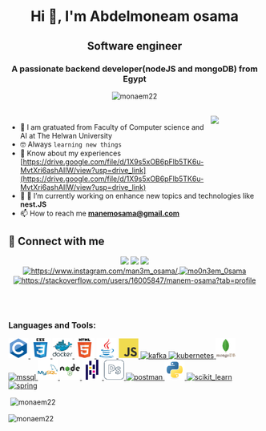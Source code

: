 <h1 align="center">Hi 👋, I'm Abdelmoneam osama</h1>
<h2 align="center"> Software engineer </h2>
<h3 align="center">A passionate backend developer(nodeJS and mongoDB) from Egypt</h3>

<p align="center"> <img src="https://komarev.com/ghpvc/?username=monaem22&label=Profile%20views&color=0e75b6&style=flat" alt="monaem22" /> </p>

<br> <img align="right" src="https://user-images.githubusercontent.com/63050133/156676671-d5b2e362-97d4-4404-9447-dd71ddfea82f.gif" width = 100px/>

 - :school: I am gratuated from Faculty of Computer science and AI at The Helwan University <br>
- :nerd_face: Always `learning new things`<br>
- 📄 Know about my experiences [https://drive.google.com/file/d/1X9s5xOB6pFlb5TK6u-MvtXri6ashAIlW/view?usp=drive_link](https://drive.google.com/file/d/1X9s5xOB6pFlb5TK6u-MvtXri6ashAIlW/view?usp=drive_link)
- 🔭 🌱 I’m currently working on enhance new topics and technologies like **nest.JS**
- 📫 How to reach me **manemosama@gmail.com**

 ## 📩 Connect with me 
<p align="center"> 
 <a href="mailto:manemosama@gmail.com" title="Gmail"><img src="https://img.shields.io/badge/gmail-%23F05033.svg?style=for-the-badge&logo=gmail&logoColor=white"/></a> 
 <a href="https://www.facebook.com/manem.mando9" title="Facebook"><img src="https://img.shields.io/badge/Facebook-%231877F2.svg?style=for-the-badge&logo=Facebook&logoColor=white"/></a> 
 <a href="https://www.linkedin.com/in/monaem-osama-513812219/" title="LinkedIn"><img src="https://img.shields.io/badge/linkedin-%230077B5.svg?style=for-the-badge&logo=linkedin&logoColor=white"/></a><br> 
<a href="https://www.instagram.com/man3m_osama/" target="blank"><img align="center" src="https://raw.githubusercontent.com/rahuldkjain/github-profile-readme-generator/master/src/images/icons/Social/instagram.svg" alt="https://www.instagram.com/man3m_osama/" height="30" width="40" />
</a>
<a href="https://twitter.com/mo0n3em_0sama" target="blank"><img align="center" src="https://raw.githubusercontent.com/rahuldkjain/github-profile-readme-generator/master/src/images/icons/Social/twitter.svg" alt="mo0n3em_0sama" height="30" width="40" />
</a>
<a href="https://stackoverflow.com/users/https://stackoverflow.com/users/16005847/manem-osama?tab=profile" target="blank"><img align="center" src="https://raw.githubusercontent.com/rahuldkjain/github-profile-readme-generator/master/src/images/icons/Social/stack-overflow.svg" alt="https://stackoverflow.com/users/16005847/manem-osama?tab=profile" height="30" width="40" />
</a>
</p> 
 <br> <br> <h3 align="center">

<h3 align="left">Languages and Tools:</h3>
<p align="left"> <a href="https://www.cprogramming.com/" target="_blank" rel="noreferrer"> <img src="https://raw.githubusercontent.com/devicons/devicon/master/icons/c/c-original.svg" alt="c" width="40" height="40"/> 
</a> <a href="https://www.w3schools.com/css/" target="_blank" rel="noreferrer"> <img src="https://raw.githubusercontent.com/devicons/devicon/master/icons/css3/css3-original-wordmark.svg" alt="css3" width="40" height="40"/> </a> <a href="https://www.docker.com/" target="_blank" rel="noreferrer"> <img src="https://raw.githubusercontent.com/devicons/devicon/master/icons/docker/docker-original-wordmark.svg" alt="docker" width="40" height="40"/> </a> <a href="https://www.w3.org/html/" target="_blank" rel="noreferrer"> <img src="https://raw.githubusercontent.com/devicons/devicon/master/icons/html5/html5-original-wordmark.svg" alt="html5" width="40" height="40"/> </a> <a href="https://www.java.com" target="_blank" rel="noreferrer"> <img src="https://raw.githubusercontent.com/devicons/devicon/master/icons/java/java-original.svg" alt="java" width="40" height="40"/> </a> <a href="https://developer.mozilla.org/en-US/docs/Web/JavaScript" target="_blank" rel="noreferrer"> <img src="https://raw.githubusercontent.com/devicons/devicon/master/icons/javascript/javascript-original.svg" alt="javascript" width="40" height="40"/> </a> <a href="https://kafka.apache.org/" target="_blank" rel="noreferrer"> <img src="https://www.vectorlogo.zone/logos/apache_kafka/apache_kafka-icon.svg" alt="kafka" width="40" height="40"/> </a> <a href="https://kubernetes.io" target="_blank" rel="noreferrer"> <img src="https://www.vectorlogo.zone/logos/kubernetes/kubernetes-icon.svg" alt="kubernetes" width="40" height="40"/> </a> <a href="https://www.mongodb.com/" target="_blank" rel="noreferrer"> <img src="https://raw.githubusercontent.com/devicons/devicon/master/icons/mongodb/mongodb-original-wordmark.svg" alt="mongodb" width="40" height="40"/> </a> <a href="https://www.microsoft.com/en-us/sql-server" target="_blank" rel="noreferrer"> <img src="https://www.svgrepo.com/show/303229/microsoft-sql-server-logo.svg" alt="mssql" width="40" height="40"/> </a> <a href="https://www.mysql.com/" target="_blank" rel="noreferrer"> <img src="https://raw.githubusercontent.com/devicons/devicon/master/icons/mysql/mysql-original-wordmark.svg" alt="mysql" width="40" height="40"/> </a> <a href="https://nodejs.org" target="_blank" rel="noreferrer"> <img src="https://raw.githubusercontent.com/devicons/devicon/master/icons/nodejs/nodejs-original-wordmark.svg" alt="nodejs" width="40" height="40"/> </a> <a href="https://pandas.pydata.org/" target="_blank" rel="noreferrer"> <img src="https://raw.githubusercontent.com/devicons/devicon/2ae2a900d2f041da66e950e4d48052658d850630/icons/pandas/pandas-original.svg" alt="pandas" width="40" height="40"/> </a> <a href="https://www.photoshop.com/en" target="_blank" rel="noreferrer"> <img src="https://raw.githubusercontent.com/devicons/devicon/master/icons/photoshop/photoshop-line.svg" alt="photoshop" width="40" height="40"/> </a> <a href="https://postman.com" target="_blank" rel="noreferrer"> <img src="https://www.vectorlogo.zone/logos/getpostman/getpostman-icon.svg" alt="postman" width="40" height="40"/> </a> <a href="https://www.python.org" target="_blank" rel="noreferrer"> <img src="https://raw.githubusercontent.com/devicons/devicon/master/icons/python/python-original.svg" alt="python" width="40" height="40"/> </a> <a href="https://scikit-learn.org/" target="_blank" rel="noreferrer"> <img src="https://upload.wikimedia.org/wikipedia/commons/0/05/Scikit_learn_logo_small.svg" alt="scikit_learn" width="40" height="40"/> </a> <a href="https://spring.io/" target="_blank" rel="noreferrer"> <img src="https://www.vectorlogo.zone/logos/springio/springio-icon.svg" alt="spring" width="40" height="40"/> </a> </p>

<p>&nbsp;<img align="center" src="https://github-readme-stats.vercel.app/api?username=monaem22&show_icons=true&locale=en" alt="monaem22" /></p>

<p><img align="center" src="https://github-readme-streak-stats.herokuapp.com/?user=monaem22&" alt="monaem22" /></p>

